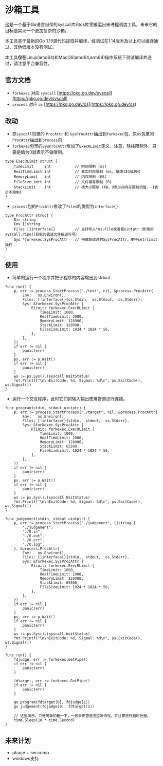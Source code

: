 # 沙箱工具

这是一个基于Go语言自带的syscall库和os库里搬运出来进程调度工具，未来它的目标是实现一个更加复杂的沙箱。

本工具基于最新的Go 1.16源代码提取并编译，经测试在1.14版本及以上可以编译通过，其他低版本没有测试。

本工具**仅在**Linux(amd64)和MacOS(amd64,arm64)操作系统下测试编译并通过，请注意平台兼容性。

## 官方文档
- `forkexec` 对应 `syscall` [https://pkg.go.dev/syscall](https://pkg.go.dev/syscall)
- `process` 对应 `os` [https://pkg.go.dev/os](https://pkg.go.dev/os)

## 改动
- 原`syscall`包里的 `ProcAttr` 和 `SysProcAttr`抽出到`forkexec`包，原`os`包里的`ProcAttr`抽出到`process`包
- `forkexec`包里的`SysProcAttr`增加了`ExecRLimit`定义。注意，除栈限制外，只要是值为0就表示不做限制。
```golang
type ExecRLimit struct {
    TimeLimit     int           // 时间限制 (ms)
    RealTimeLimit int           // 真实时间限制 (ms, 触发SIGALRM)
    MemoryLimit   int           // 内存限制 (KB)
    FileSizeLimit int           // 文件读写限制 (B)
    StackLimit    int           // 栈大小限制 (KB，0表示用内存限制的值，-1表示不限制)
}
```

- `process`包的`ProcAttr`修改了`Files`的类型为`interface{}`
```golang
type ProcAttr struct {
    Dir string
    Env []string
    Files []interface{}         // 支持传入*os.File或者是uintptr（即使用syscall.Pipe()获取的管道文件描述符号）
    Sys *forkexec.SysProcAttr   // 换成修改过的SysProcAttr，支持setrlimit操作
}
```

## 使用
- 简单的运行一个程序并把子程序的内容输出到stdout
```golang
func run() {
    p, err := process.StartProcess("./test", nil, &process.ProcAttr{
        Env:   os.Environ(),
        Files: []interface{}{os.Stdin,  os.Stdout,  os.Stderr},
        Sys: &forkexec.SysProcAttr {
            Rlimit: forkexec.ExecRLimit {
                TimeLimit: 1000,
                RealTimeLimit: 2000,
                MemoryLimit: 128000,
                StackLimit: 128000,
                FileSizeLimit: 1024 * 1024 * 50,
            },
        },
    })
    if err != nil {
        panic(err)
    }
    ps, err := p.Wait()
    if err != nil {
        panic(err)
    }
    ws := ps.Sys().(syscall.WaitStatus)
    fmt.Printf("\n\nExitCode: %d, Signal: %d\n", ps.ExitCode(), ws.Signal())
}
```
- 运行一个交互程序，此时它们的输入输出使用管道进行连接。
```golang
func program(stdin, stdout uintptr) {
    p, err := process.StartProcess("./target", nil, &process.ProcAttr{
        Env:   os.Environ(),
        Files: []interface{}{stdin,  stdout,  os.Stderr},
        Sys: &forkexec.SysProcAttr {
            Rlimit: forkexec.ExecRLimit {
                TimeLimit: 1000,
                RealTimeLimit: 2000,
                MemoryLimit: 128000,
                StackLimit: 65500,
                FileSizeLimit: 1024 * 1024 * 50,
            },
        },
    })
    if err != nil {
        panic(err)
    }
    ps, err := p.Wait()
    if err != nil {
        panic(err)
    }
    ws := ps.Sys().(syscall.WaitStatus)
    fmt.Printf("\n\nExitCode: %d, Signal: %d\n", ps.ExitCode(), ws.Signal())
}

func judgement(stdin, stdout uintptr) {
    p, err := process.StartProcess("./judgement", []string {
        "./judgement",
        "./0.in",
        "./0.out",
        "./0.err",
        "./0.log",
    }, &process.ProcAttr{
        Env:   os.Environ(),
        Files: []interface{}{stdin,  stdout,  os.Stderr},
        Sys: &forkexec.SysProcAttr {
            Rlimit: forkexec.ExecRLimit {
                TimeLimit: 1000,
                RealTimeLimit: 2000,
                MemoryLimit: 128000,
                StackLimit: 65500,
                FileSizeLimit: 1024 * 1024 * 50,
            },
        },
    })
    if err != nil {
        panic(err)
    }
    ps, err := p.Wait()
    if err != nil {
        panic(err)
    }
    ws := ps.Sys().(syscall.WaitStatus)
    fmt.Printf("\n\nExitCode: %d, Signal: %d\n", ps.ExitCode(), ws.Signal())
}

func run() {
    fdjudge, err := forkexec.GetPipe()
    if err != nil {
        panic(err)
    }
    
    fdtarget, err := forkexec.GetPipe()
    if err != nil {
        panic(err)
    }

    go program(fdtarget[0], fdjudge[1])
    go judgement(fdjudge[0], fdtarget[1])

    // 这里演示，只是简单的睡一下，一般会用管道去监听协程，并注意进行超时处理。
    time.Sleep(10 * time.Second)
}
```

## 未来计划

- ptrace + seccomp
- windows支持
